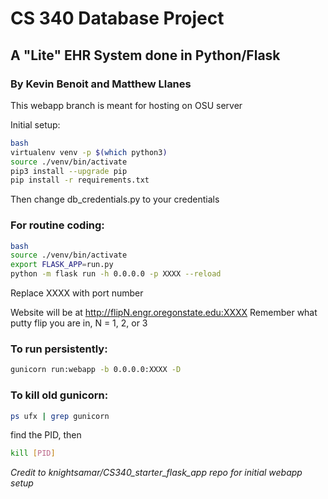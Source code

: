 # CS 340 Database Project
## A "Lite" EHR System done in Python/Flask
### By Kevin Benoit and Matthew Llanes

This webapp branch is meant for hosting on OSU server

Initial setup:
```bash
bash
virtualenv venv -p $(which python3)
source ./venv/bin/activate
pip3 install --upgrade pip
pip install -r requirements.txt
```
Then change db_credentials.py to your credentials

### For routine coding:
```bash
bash
source ./venv/bin/activate
export FLASK_APP=run.py
python -m flask run -h 0.0.0.0 -p XXXX --reload
```
Replace XXXX with port number

Website will be at http://flipN.engr.oregonstate.edu:XXXX
Remember what putty flip you are in, N = 1, 2, or 3


### To run persistently:
```bash
gunicorn run:webapp -b 0.0.0.0:XXXX -D
```


### To kill old gunicorn:
```bash
ps ufx | grep gunicorn
```
find the PID, then
```bash
kill [PID]
```

*Credit to knightsamar/CS340_starter_flask_app repo for initial webapp setup*
